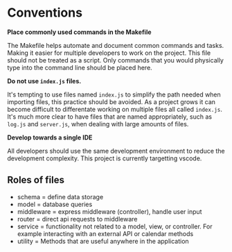 # Conventions

**Place commonly used commands in the Makefile**

The Makefile helps automate and document common commands and tasks. Making it easier for multiple developers to work on the project. This file should not be treated as a script. Only commands that you would physically type into the command line should be placed here.

**Do not use `index.js` files.**

It's tempting to use files named `index.js` to simplify the path needed when importing files, this practice should be avoided. As a project grows it can become difficult to differentate working on multiple files all called `index.js`. It's much more clear to have files that are named appropriately, such as `log.js` and `server.js`, when dealing with large amounts of files.

**Develop towards a single IDE**

All developers should use the same development environment to reduce the development complexity. This project is currently targetting vscode.

## Roles of files
* schema = define data storage
* model = database queries
* middleware = express middleware (controller), handle user input
* router = direct api requests to middleware
* service = functionality not related to a model, view, or controller.  For example interacting with an external API or calendar methods
* utility = Methods that are useful anywhere in the application

